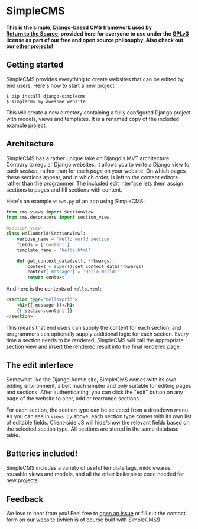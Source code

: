 # SimpleCMS

**This is the simple, Django-based CMS framework used by
  [Return to the Source](https://rtts.eu/), provided here for everyone
  to use under the [GPLv3](LICENSE) license as part of our free and
  open source philosophy. Also check out our [other
  projects](https://github.com/rtts)!**

## Getting started

SimpleCMS provides everything to create websites that can be edited by
end users. Here's how to start a new project:

    $ pip install django-simplecms
    $ simplecms my_awesome_website

This will create a new directory containing a fully configured Django
project with models, views and templates. It is a renamed copy of the
included [example](example) project.

## Architecture

SimpleCMS has a rather unique take on Django's MVT architecture.
Contrary to regular Django websites, it allows you to write a Django
view for each *section*, rather than for each *page* on your website.
On which pages these sections appear, and in which order, is left to
the content editors rather than the programmer. The included edit
interface lets them assign sections to pages and fill sections with
content.

Here's an example `views.py` of an app using SimpleCMS:

```python
from cms.views import SectionView
from cms.decorators import section_view

@section_view
class HelloWorld(SectionView):
    verbose_name = 'Hello world section'
    fields = ['content']
    template_name = 'hello.html'

    def get_context_data(self, **kwargs):
        context = super().get_context_data(**kwargs)
        context['message'] = 'Hello World!'
        return context
```

And here is the contents of `hello.html`:

```html
<section type="helloworld">
    <h1>{{ message }}</h1>
    {{ section.content }}
</section>
```

This means that end users can supply the content for each section, and
programmers can optionally supply additional logic for each section.
Every time a section needs to be rendered, SimpleCMS will call the
appropriate section view and insert the rendered result into the final
rendered page.

## The edit interface

Somewhat like the Django Admin site, SimpleCMS comes with its own
editing environment, albeit much simpler and only suitable for editing
pages and sections. After authenticating, you can click the "edit"
button on any page of the website to alter, add or rearrange sections.

For each section, the section type can be selected from a dropdown
menu. As you can see in `views.py` above, each section type comes with
its own list of editable fields. Client-side JS will hide/show the
relevant fields based on the selected section type. All sections are
stored in the same database table.

## Batteries included!

SimpleCMS includes a variety of useful template tags, middlewares,
reusable views and models, and all the other boilerplate code needed
for new projects.

## Feedback

We love to hear from you! Feel free to [open an
issue](https://github.com/rtts/django-simplecms) or fill out the
contact form on [our website](https://rtts.eu/) (which is of course
built with SimpleCMS!)
